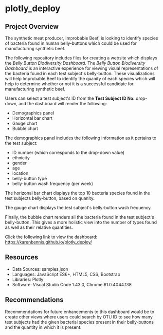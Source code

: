 # plotly_deploy

## Project Overview
The synthetic meat producer, Improbable Beef, is looking to identify species of bacteria found in human belly-buttons which could be used for manufacturing synthetic beef.

The following repository includes files for creating a website which displays the *Belly Button Biodiversity Dashboard*. The *Belly Button Biodiversity Dashboard* is an interactive experience for viewing visual representations of the bacteria found in each test subject's belly-button. These visualizations will help Improbable Beef to identify the quanity of each species which will help to determine whether or not it is a successful candidate for manufacturing synthetic beef.

Users can select a test subject's ID from the **Test Subject ID No.** drop-down, and the dashboard will render the following:
* Demographics panel
* Horizontal bar chart
* Gauge chart
* Bubble chart

The demographics panel includes the following information as it pertains to the test subject:
* ID number (which corresponds to the drop-down value)
* ethnicity
* gender
* age
* location
* belly-button type
* belly-button wash frequency (per week)

The horizonal bar chart displays the top 10 bacteria species found in the test subjects belly-button, based on quanity.

The gauge chart displays the test subject's belly-button wash frequency.

Finally, the bubble chart renders all the bacteria found in the test subject's belly-button. This gives a more holistic view into the number of types found as well as their relative quantities.

Click the following link to view the dashboard:
https://karenbennis.github.io/plotly_deploy/

## Resources
* Data Sources: samples.json
* Languages: JavaScript ES6+,  HTML5, CSS, Bootstrap
* Libraries: Plotly
* Software: Visual Studio Code 1.43.0, Chrome 81.0.4044.138

## Recommendations
Recommendations for future enhancements to this dashboard would be to create other views where users could search by OTU ID to see how many test subjects had the given bacterial species present in their belly-buttons and the quantity in which it is present.